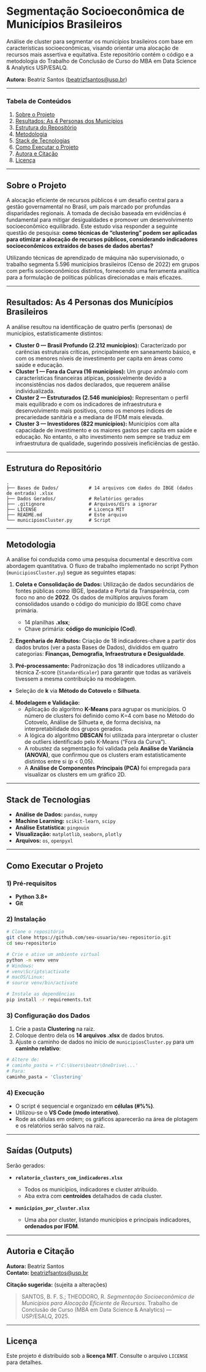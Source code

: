 # Segmentação Socioeconômica de Municípios Brasileiros

Análise de cluster para segmentar os municípios brasileiros com base em características socioeconômicas, visando orientar uma alocação de recursos mais assertiva e equitativa. Este repositório contém o código e a metodologia do Trabalho de Conclusão de Curso do MBA em Data Science & Analytics USP/ESALQ.

**Autora:** Beatriz Santos ([beatrizfsantos@usp.br](mailto:beatrizfsantos@usp.br))

---
### Tabela de Conteúdos
1. [Sobre o Projeto](#-sobre-o-projeto)
2. [Resultados: As 4 Personas dos Municípios](#-resultados-as-4-personas-dos-municípios-brasileiros)
3. [Estrutura do Repositório](#-estrutura-do-repositório)
4. [Metodologia](#-metodologia)
5. [Stack de Tecnologias](#-stack-de-tecnologias)
6. [Como Executar o Projeto](#-como-executar-o-projeto)
7. [Autora e Citação](#-autora-e-citação)
8. [Licença](#-licença)

---

## Sobre o Projeto

A alocação eficiente de recursos públicos é um desafio central para a gestão governamental no Brasil, um país marcado por profundas disparidades regionais. A tomada de decisão baseada em evidências é fundamental para mitigar desigualdades e promover um desenvolvimento socioeconômico equilibrado. Este estudo visa responder a seguinte questão de pesquisa: **como técnicas de “clustering” podem ser aplicadas para otimizar a alocação de recursos públicos, considerando indicadores socioeconômicos extraídos de bases de dados abertas?**

Utilizando técnicas de aprendizado de máquina não supervisionado, o trabalho segmenta 5.596 municípios brasileiros (Censo de 2022) em grupos com perfis socioeconômicos distintos, fornecendo uma ferramenta analítica para a formulação de políticas públicas direcionadas e mais eficazes.

---

## Resultados: As 4 Personas dos Municípios Brasileiros

A análise resultou na identificação de quatro perfis (personas) de municípios, estatisticamente distintos:

- **Cluster 0 — Brasil Profundo (2.212 municípios):** Caracterizado por carências estruturais críticas, principalmente em saneamento básico, e com os menores níveis de investimento per capita em áreas como saúde e educação.
- **Cluster 1 — Fora da Curva (16 municípios):**  Um grupo anômalo com características financeiras atípicas, possivelmente devido a inconsistências nos dados declarados, que requerem análise individualizada.
- **Cluster 2 — Estruturados (2.546 municípios):** Representam o perfil mais equilibrado e com os indicadores de infraestrutura e desenvolvimento mais positivos, como os menores índices de precariedade sanitária e a mediana de IFDM mais elevada.
- **Cluster 3 — Investidores (822 municípios):**  Municípios com alta capacidade de investimento e os maiores gastos per capita em saúde e educação. No entanto, o alto investimento nem sempre se traduz em infraestrutura de qualidade, sugerindo possíveis ineficiências de gestão.

---

## Estrutura do Repositório

```
.
├── Bases de Dados/           # 14 arquivos com dados do IBGE (dados de entrada) .xlsx
├── Dados Gerados/            # Relatórios gerados
├── .gitignore                # Arquivos/dirs a ignorar
├── LICENSE                   # Licença MIT
├── README.md                 # Este arquivo
└── municipiosCluster.py      # Script
```

---

## Metodologia

A análise foi conduzida como uma pesquisa documental e descritiva com abordagem quantitativa. O fluxo de trabalho implementado no script Python (`municipiosCluster.py`) segue as seguintes etapas:

1. **Coleta e Consolidação de Dados:** Utilização de dados secundários de fontes públicas como IBGE, Ipeadata e Portal da Transparência, com foco no ano de **2022**. Os dados de múltiplos arquivos foram consolidados usando o código do município do IBGE como chave primária.
    - 14 planilhas **.xlsx**;  
    - Chave primária: **código do município (Cod)**.

2. **Engenharia de Atributos:** Criação de 18 indicadores-chave a partir dos dados brutos (ver a pasta Bases de Dados), divididos em quatro categorias: **Finanças, Demografia, Infraestrutura e Desigualdade**.

3. **Pré-processamento:** Padronização dos 18 indicadores utilizando a técnica Z-score (`StandardScaler`) para garantir que todas as variáveis tivessem a mesma contribuição na modelagem. 
- Seleção de **k** via **Método do Cotovelo** e **Silhueta**.

4. **Modelagem e Validação:**
    - Aplicação do algoritmo **K-Means** para agrupar os municípios. O número de clusters foi definido como K=4 com base no Método do Cotovelo, Análise de Silhueta e, de forma decisiva, na interpretabilidade dos grupos gerados.
    - A lógica do algoritmo **DBSCAN** foi utilizada para interpretar o cluster de outliers identificado pelo K-Means (“Fora da Curva”).
    - A robustez da segmentação foi validada pela **Análise de Variância (ANOVA)**, que confirmou que os clusters eram estatisticamente distintos entre si (p < 0,05).
    - A **Análise de Componentes Principais (PCA)** foi empregada para visualizar os clusters em um gráfico 2D.

---

## Stack de Tecnologias

- **Análise de Dados:** `pandas`, `numpy`  
- **Machine Learning:** `scikit-learn`, `scipy`  
- **Análise Estatística:** `pingouin`  
- **Visualização:** `matplotlib`, `seaborn`, `plotly`  
- **Arquivos:** `os`, `openpyxl`

---

## Como Executar o Projeto

### 1) Pré-requisitos
- **Python 3.8+**  
- **Git**

### 2) Instalação

```bash
# Clone o repositório
git clone https://github.com/seu-usuario/seu-repositorio.git
cd seu-repositorio

# Crie e ative um ambiente virtual
python -m venv venv
# Windows:
# venv\Scripts\activate
# macOS/Linux:
# source venv/bin/activate

# Instale as dependências
pip install -r requirements.txt
```

### 3) Configuração dos Dados

1. Crie a pasta **Clustering** na raiz.  
2. Coloque dentro dela os **14 arquivos .xlsx** de dados brutos.  
3. Ajuste o caminho de dados no início de `municipiosCluster.py` para um **caminho relativo**:

```python
# Altere de:
# caminho_pasta = r'C:\Users\beatr\OneDrive\...'
# Para:
caminho_pasta = 'Clustering'
```

### 4) Execução

- O script é sequencial e organizado em **células (#%%)**.  
- Utilizou-se o **VS Code (modo interativo)**.  
- Rode as células em ordem; os gráficos aparecerão na área de plotagem e os relatórios serão salvos na raiz.

---

## Saídas (Outputs)

Serão gerados:

- **`relatorio_clusters_com_indicadores.xlsx`**  
  - Todos os municípios, indicadores e cluster atribuído.  
  - Aba extra com **centroides** detalhados de cada cluster.

- **`municipios_por_cluster.xlsx`**  
  - Uma aba por cluster, listando municípios e principais indicadores, **ordenados por IFDM**.

---

## Autoria e Citação

**Autora:** Beatriz Santos  
**Contato:** beatrizfsantos@usp.br

**Citação sugerida:** (sujeita a alterações)

> SANTOS, B. F. S.; THEODORO, R. *Segmentação Socioeconômica de Municípios para Alocação Eficiente de Recursos*. Trabalho de Conclusão de Curso (MBA em Data Science & Analytics) — USP/ESALQ, 2025.

---

## Licença

Este projeto é distribuído sob a **licença MIT**. Consulte o arquivo `LICENSE` para detalhes.